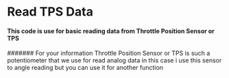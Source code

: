 # Read TPS Data
#### This code is use for basic reading data from Throttle Position Sensor or TPS
####### For your information Throttle Position Sensor or TPS is such a potentiometer that we use for read analog data in this case i use this sensor to angle reading but you can use it for another function
